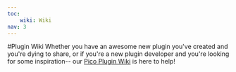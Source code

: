 ```yaml
---
toc:
    wiki: Wiki
nav: 3
---
```


#Plugin Wiki
Whether you have an awesome new plugin you've created and you're dying to share,
or if you're a new plugin developer and you're looking for some inspiration--
our [Pico Plugin Wiki](https://github.com/picocms/Pico/wiki/Pico-Plugins) is here to help!
